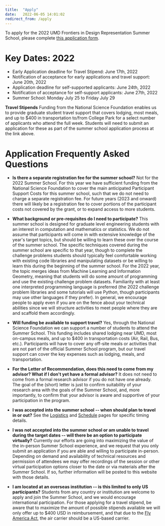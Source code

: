 ```yaml
---
title:  "Apply"
date:   2022-06-05 14:01:02
redirect_from: /apply
---
```


To apply for the 2022 UMD Frontiers in Design Representation Summer School, please complete <a href="https://umdsurvey.umd.edu/jfe/form/SV_6kWx0KNugAjjQSG" target="_blank">this application form</a>.

# Key Dates: 2022
* Early Application deadline for Travel Stipend: June 17th, 2022
* Notification of acceptance for early applications and travel support: June 20th, 2022
* Application deadline for self-supported applicants: June 24th, 2022
* Notification of acceptance for self-support applicants: June 27th, 2022
* Summer School: Monday July 25 to Friday July 29

**Travel Stipends**
Funding from the National Science Foundation enables us to provide graduate student travel support that covers lodging, most meals, and up to $400 in transportation to/from College Park for a select number of applicants who attend the full week. Students will need to submit an application for these as part of the summer school application process at the link above.

# Application Frequently Asked Questions

* **Is there a separate registration fee for the summer school?** Not for the 2022 Summer School. For this year we have sufficient funding from the National Science Foundation to cover the main anticipated Participant Support Costs for this summer school, such that we do not need to charge a separate registration fee. For future years (2023 and onward) there will likely be a registration fee to cover portions of the participant costs not covered by the grant, or to expand access to more students.

* **What background or pre-requisites do I need to participate?** This summer school is designed for graduate level engineering students with an interest in computation and mathematics or statistics. We do not assume that participants will come in with extensive knowledge of the year's target topics, but should be willing to learn these over the course of the summer school. The specific techniques covered during the summer school are specific to that year, though to complete the challenge problems students should typically feel comfortable working with existing code libraries and manipulating datasets or be willing to learn this during the beginning of the summer school. For the 2022 year, the topic merges ideas from Machine Learning and Information Geometry, meaning that students will do some amount of programming and use the existing challenge problem datasets. Familiarity with at least one interpreted programming language is preferred (the 2022 challenge problem libraries and some tutorials will use Python, though participants may use other languages if they prefer). In general, we encourage people to apply even if you are on the fence about your technical abilities since we will structure activities to meet people where they are and scaffold them accordingly.

* **Will funding be available to support travel?** Yes, through the National Science Foundation we can support a number of students to attend the Summer School. This funding includes shared lodging near UMD, most on-campus meals, and up to $400 in transportation costs (Air, Rail, Bus, etc.). Participants will have to cover any off-site meals or activities that are not part of the official Summer School program, but our travel support can cover the key expenses such as lodging, meals, and transportation.

* **For the Letter of Recommendation, does this need to come from my advisor? What if I don't yet have a formal advisor?** It does not need to come from a formal research advisor if you do not have one already. The goal of the (short) letter is just to confirm suitability of your research area with the goals of the Summer School, and, more importantly, to confirm that your advisor is aware and supportive of your participation in the program.

* **I was accepted into the summer school -- when should plan to travel in or out?** See the [Logistics](../logistics) and [Schedule](../schedule) pages for specific timing details.

* **I was not accepted into the summer school or am unable to travel during the target dates -- will there be an option to participate virtually?** Currently our efforts are going into maximizing the value of the in-person Summer School experience, and we request that you only submit an application if you are able and willing to participate in-person. Depending on demand and availability of technical resources and permission of attendees we may offer recordings of the session or other virtual participation options closer to the date or via materials after the Summer School. If so, further information will be posted to this website with those details.

* **I am located at an overseas institution -- is this limited to only US participants?** Students from any country or institution are welcome to apply and join the Summer School, and we would encourage international participation. For those applying for a travel stipend, be aware that to maximize the amount of possible stipends available we will only offer up to $400 USD in reimbursement, and that due to the [Fly America Act](https://www.gsa.gov/policy-regulations/policy/travel-management-policy/fly-america-act), the air carrier should be a US-based carrier.
